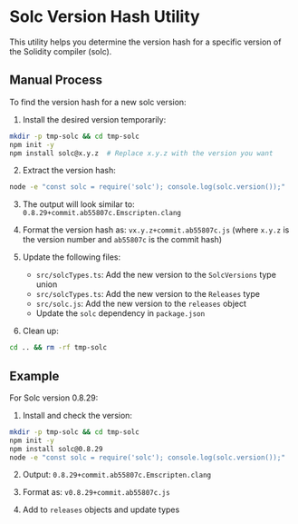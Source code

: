 # Solc Version Hash Utility

This utility helps you determine the version hash for a specific version of the Solidity compiler (solc).

## Manual Process

To find the version hash for a new solc version:

1. Install the desired version temporarily:
```bash
mkdir -p tmp-solc && cd tmp-solc
npm init -y
npm install solc@x.y.z  # Replace x.y.z with the version you want
```

2. Extract the version hash:
```bash
node -e "const solc = require('solc'); console.log(solc.version());"
```

3. The output will look similar to: `0.8.29+commit.ab55807c.Emscripten.clang`

4. Format the version hash as: `vx.y.z+commit.ab55807c.js` 
   (where `x.y.z` is the version number and `ab55807c` is the commit hash)

5. Update the following files:
   - `src/solcTypes.ts`: Add the new version to the `SolcVersions` type union
   - `src/solcTypes.ts`: Add the new version to the `Releases` type
   - `src/solc.js`: Add the new version to the `releases` object
   - Update the `solc` dependency in `package.json`

6. Clean up:
```bash
cd .. && rm -rf tmp-solc
```

## Example

For Solc version 0.8.29:

1. Install and check the version:
```bash
mkdir -p tmp-solc && cd tmp-solc
npm init -y
npm install solc@0.8.29
node -e "const solc = require('solc'); console.log(solc.version());"
```

2. Output: `0.8.29+commit.ab55807c.Emscripten.clang`

3. Format as: `v0.8.29+commit.ab55807c.js`

4. Add to `releases` objects and update types